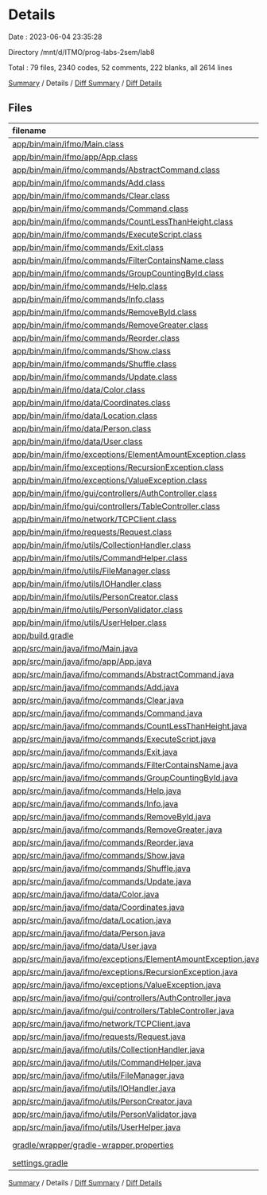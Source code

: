 # Details

Date : 2023-06-04 23:35:28

Directory /mnt/d/ITMO/prog-labs-2sem/lab8

Total : 79 files,  2340 codes, 52 comments, 222 blanks, all 2614 lines

[Summary](results.md) / Details / [Diff Summary](diff.md) / [Diff Details](diff-details.md)

## Files
| filename | language | code | comment | blank | total |
| :--- | :--- | ---: | ---: | ---: | ---: |
| [app/bin/main/ifmo/Main.class](/app/bin/main/ifmo/Main.class) | java | 9 | 0 | 0 | 9 |
| [app/bin/main/ifmo/app/App.class](/app/bin/main/ifmo/app/App.class) | java | 24 | 0 | 0 | 24 |
| [app/bin/main/ifmo/commands/AbstractCommand.class](/app/bin/main/ifmo/commands/AbstractCommand.class) | java | 8 | 0 | 0 | 8 |
| [app/bin/main/ifmo/commands/Add.class](/app/bin/main/ifmo/commands/Add.class) | java | 11 | 0 | 0 | 11 |
| [app/bin/main/ifmo/commands/Clear.class](/app/bin/main/ifmo/commands/Clear.class) | java | 12 | 0 | 0 | 12 |
| [app/bin/main/ifmo/commands/Command.class](/app/bin/main/ifmo/commands/Command.class) | java | 3 | 0 | 1 | 4 |
| [app/bin/main/ifmo/commands/CountLessThanHeight.class](/app/bin/main/ifmo/commands/CountLessThanHeight.class) | java | 11 | 0 | 0 | 11 |
| [app/bin/main/ifmo/commands/ExecuteScript.class](/app/bin/main/ifmo/commands/ExecuteScript.class) | java | 37 | 0 | 0 | 37 |
| [app/bin/main/ifmo/commands/Exit.class](/app/bin/main/ifmo/commands/Exit.class) | java | 16 | 0 | 0 | 16 |
| [app/bin/main/ifmo/commands/FilterContainsName.class](/app/bin/main/ifmo/commands/FilterContainsName.class) | java | 11 | 0 | 0 | 11 |
| [app/bin/main/ifmo/commands/GroupCountingById.class](/app/bin/main/ifmo/commands/GroupCountingById.class) | java | 11 | 0 | 0 | 11 |
| [app/bin/main/ifmo/commands/Help.class](/app/bin/main/ifmo/commands/Help.class) | java | 20 | 0 | 0 | 20 |
| [app/bin/main/ifmo/commands/Info.class](/app/bin/main/ifmo/commands/Info.class) | java | 11 | 0 | 0 | 11 |
| [app/bin/main/ifmo/commands/RemoveById.class](/app/bin/main/ifmo/commands/RemoveById.class) | java | 12 | 0 | 0 | 12 |
| [app/bin/main/ifmo/commands/RemoveGreater.class](/app/bin/main/ifmo/commands/RemoveGreater.class) | java | 12 | 0 | 0 | 12 |
| [app/bin/main/ifmo/commands/Reorder.class](/app/bin/main/ifmo/commands/Reorder.class) | java | 11 | 0 | 0 | 11 |
| [app/bin/main/ifmo/commands/Show.class](/app/bin/main/ifmo/commands/Show.class) | java | 11 | 0 | 0 | 11 |
| [app/bin/main/ifmo/commands/Shuffle.class](/app/bin/main/ifmo/commands/Shuffle.class) | java | 11 | 0 | 0 | 11 |
| [app/bin/main/ifmo/commands/Update.class](/app/bin/main/ifmo/commands/Update.class) | java | 12 | 0 | 0 | 12 |
| [app/bin/main/ifmo/data/Color.class](/app/bin/main/ifmo/data/Color.class) | java | 16 | 0 | 0 | 16 |
| [app/bin/main/ifmo/data/Coordinates.class](/app/bin/main/ifmo/data/Coordinates.class) | java | 18 | 0 | 1 | 19 |
| [app/bin/main/ifmo/data/Location.class](/app/bin/main/ifmo/data/Location.class) | java | 22 | 0 | 0 | 22 |
| [app/bin/main/ifmo/data/Person.class](/app/bin/main/ifmo/data/Person.class) | java | 52 | 0 | 0 | 52 |
| [app/bin/main/ifmo/data/User.class](/app/bin/main/ifmo/data/User.class) | java | 9 | 0 | 0 | 9 |
| [app/bin/main/ifmo/exceptions/ElementAmountException.class](/app/bin/main/ifmo/exceptions/ElementAmountException.class) | java | 5 | 0 | 0 | 5 |
| [app/bin/main/ifmo/exceptions/RecursionException.class](/app/bin/main/ifmo/exceptions/RecursionException.class) | java | 5 | 0 | 0 | 5 |
| [app/bin/main/ifmo/exceptions/ValueException.class](/app/bin/main/ifmo/exceptions/ValueException.class) | java | 5 | 0 | 0 | 5 |
| [app/bin/main/ifmo/gui/controllers/AuthController.class](/app/bin/main/ifmo/gui/controllers/AuthController.class) | java | 34 | 0 | 0 | 34 |
| [app/bin/main/ifmo/gui/controllers/TableController.class](/app/bin/main/ifmo/gui/controllers/TableController.class) | java | 78 | 0 | 0 | 78 |
| [app/bin/main/ifmo/network/TCPClient.class](/app/bin/main/ifmo/network/TCPClient.class) | java | 55 | 0 | 0 | 55 |
| [app/bin/main/ifmo/requests/Request.class](/app/bin/main/ifmo/requests/Request.class) | java | 9 | 0 | 0 | 9 |
| [app/bin/main/ifmo/utils/CollectionHandler.class](/app/bin/main/ifmo/utils/CollectionHandler.class) | java | 64 | 0 | 0 | 64 |
| [app/bin/main/ifmo/utils/CommandHelper.class](/app/bin/main/ifmo/utils/CommandHelper.class) | java | 23 | 0 | 0 | 23 |
| [app/bin/main/ifmo/utils/FileManager.class](/app/bin/main/ifmo/utils/FileManager.class) | java | 22 | 0 | 0 | 22 |
| [app/bin/main/ifmo/utils/IOHandler.class](/app/bin/main/ifmo/utils/IOHandler.class) | java | 14 | 0 | 0 | 14 |
| [app/bin/main/ifmo/utils/PersonCreator.class](/app/bin/main/ifmo/utils/PersonCreator.class) | java | 56 | 0 | 0 | 56 |
| [app/bin/main/ifmo/utils/PersonValidator.class](/app/bin/main/ifmo/utils/PersonValidator.class) | java | 34 | 0 | 0 | 34 |
| [app/bin/main/ifmo/utils/UserHelper.class](/app/bin/main/ifmo/utils/UserHelper.class) | java | 16 | 0 | 0 | 16 |
| [app/build.gradle](/app/build.gradle) | Gradle | 50 | 0 | 8 | 58 |
| [app/src/main/java/ifmo/Main.java](/app/src/main/java/ifmo/Main.java) | java | 15 | 12 | 7 | 34 |
| [app/src/main/java/ifmo/app/App.java](/app/src/main/java/ifmo/app/App.java) | java | 26 | 0 | 7 | 33 |
| [app/src/main/java/ifmo/commands/AbstractCommand.java](/app/src/main/java/ifmo/commands/AbstractCommand.java) | java | 17 | 0 | 6 | 23 |
| [app/src/main/java/ifmo/commands/Add.java](/app/src/main/java/ifmo/commands/Add.java) | java | 26 | 0 | 2 | 28 |
| [app/src/main/java/ifmo/commands/Clear.java](/app/src/main/java/ifmo/commands/Clear.java) | java | 21 | 0 | 2 | 23 |
| [app/src/main/java/ifmo/commands/Command.java](/app/src/main/java/ifmo/commands/Command.java) | java | 15 | 0 | 3 | 18 |
| [app/src/main/java/ifmo/commands/CountLessThanHeight.java](/app/src/main/java/ifmo/commands/CountLessThanHeight.java) | java | 24 | 0 | 4 | 28 |
| [app/src/main/java/ifmo/commands/ExecuteScript.java](/app/src/main/java/ifmo/commands/ExecuteScript.java) | java | 71 | 0 | 4 | 75 |
| [app/src/main/java/ifmo/commands/Exit.java](/app/src/main/java/ifmo/commands/Exit.java) | java | 27 | 0 | 1 | 28 |
| [app/src/main/java/ifmo/commands/FilterContainsName.java](/app/src/main/java/ifmo/commands/FilterContainsName.java) | java | 21 | 0 | 2 | 23 |
| [app/src/main/java/ifmo/commands/GroupCountingById.java](/app/src/main/java/ifmo/commands/GroupCountingById.java) | java | 21 | 0 | 3 | 24 |
| [app/src/main/java/ifmo/commands/Help.java](/app/src/main/java/ifmo/commands/Help.java) | java | 32 | 0 | 4 | 36 |
| [app/src/main/java/ifmo/commands/Info.java](/app/src/main/java/ifmo/commands/Info.java) | java | 21 | 0 | 3 | 24 |
| [app/src/main/java/ifmo/commands/RemoveById.java](/app/src/main/java/ifmo/commands/RemoveById.java) | java | 24 | 0 | 4 | 28 |
| [app/src/main/java/ifmo/commands/RemoveGreater.java](/app/src/main/java/ifmo/commands/RemoveGreater.java) | java | 24 | 0 | 4 | 28 |
| [app/src/main/java/ifmo/commands/Reorder.java](/app/src/main/java/ifmo/commands/Reorder.java) | java | 21 | 0 | 3 | 24 |
| [app/src/main/java/ifmo/commands/Show.java](/app/src/main/java/ifmo/commands/Show.java) | java | 21 | 0 | 1 | 22 |
| [app/src/main/java/ifmo/commands/Shuffle.java](/app/src/main/java/ifmo/commands/Shuffle.java) | java | 21 | 0 | 2 | 23 |
| [app/src/main/java/ifmo/commands/Update.java](/app/src/main/java/ifmo/commands/Update.java) | java | 24 | 0 | 3 | 27 |
| [app/src/main/java/ifmo/data/Color.java](/app/src/main/java/ifmo/data/Color.java) | java | 13 | 0 | 3 | 16 |
| [app/src/main/java/ifmo/data/Coordinates.java](/app/src/main/java/ifmo/data/Coordinates.java) | java | 38 | 0 | 6 | 44 |
| [app/src/main/java/ifmo/data/Location.java](/app/src/main/java/ifmo/data/Location.java) | java | 49 | 0 | 14 | 63 |
| [app/src/main/java/ifmo/data/Person.java](/app/src/main/java/ifmo/data/Person.java) | java | 158 | 1 | 8 | 167 |
| [app/src/main/java/ifmo/data/User.java](/app/src/main/java/ifmo/data/User.java) | java | 22 | 0 | 6 | 28 |
| [app/src/main/java/ifmo/exceptions/ElementAmountException.java](/app/src/main/java/ifmo/exceptions/ElementAmountException.java) | java | 3 | 0 | 3 | 6 |
| [app/src/main/java/ifmo/exceptions/RecursionException.java](/app/src/main/java/ifmo/exceptions/RecursionException.java) | java | 3 | 0 | 3 | 6 |
| [app/src/main/java/ifmo/exceptions/ValueException.java](/app/src/main/java/ifmo/exceptions/ValueException.java) | java | 3 | 0 | 2 | 5 |
| [app/src/main/java/ifmo/gui/controllers/AuthController.java](/app/src/main/java/ifmo/gui/controllers/AuthController.java) | java | 50 | 4 | 6 | 60 |
| [app/src/main/java/ifmo/gui/controllers/TableController.java](/app/src/main/java/ifmo/gui/controllers/TableController.java) | java | 82 | 10 | 12 | 104 |
| [app/src/main/java/ifmo/network/TCPClient.java](/app/src/main/java/ifmo/network/TCPClient.java) | java | 82 | 0 | 19 | 101 |
| [app/src/main/java/ifmo/requests/Request.java](/app/src/main/java/ifmo/requests/Request.java) | java | 28 | 0 | 8 | 36 |
| [app/src/main/java/ifmo/utils/CollectionHandler.java](/app/src/main/java/ifmo/utils/CollectionHandler.java) | java | 121 | 0 | 14 | 135 |
| [app/src/main/java/ifmo/utils/CommandHelper.java](/app/src/main/java/ifmo/utils/CommandHelper.java) | java | 45 | 0 | 6 | 51 |
| [app/src/main/java/ifmo/utils/FileManager.java](/app/src/main/java/ifmo/utils/FileManager.java) | java | 36 | 0 | 7 | 43 |
| [app/src/main/java/ifmo/utils/IOHandler.java](/app/src/main/java/ifmo/utils/IOHandler.java) | java | 15 | 0 | 2 | 17 |
| [app/src/main/java/ifmo/utils/PersonCreator.java](/app/src/main/java/ifmo/utils/PersonCreator.java) | java | 180 | 0 | 9 | 189 |
| [app/src/main/java/ifmo/utils/PersonValidator.java](/app/src/main/java/ifmo/utils/PersonValidator.java) | java | 40 | 0 | 6 | 46 |
| [app/src/main/java/ifmo/utils/UserHelper.java](/app/src/main/java/ifmo/utils/UserHelper.java) | java | 40 | 25 | 9 | 74 |
| [gradle/wrapper/gradle-wrapper.properties](/gradle/wrapper/gradle-wrapper.properties) | Java Properties | 6 | 0 | 1 | 7 |
| [settings.gradle](/settings.gradle) | Gradle | 14 | 0 | 3 | 17 |

[Summary](results.md) / Details / [Diff Summary](diff.md) / [Diff Details](diff-details.md)
